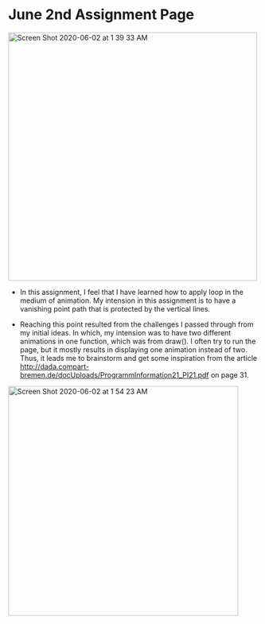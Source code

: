 # June 2nd Assignment Page

<img width="500" alt="Screen Shot 2020-06-02 at 1 39 33 AM" src="https://user-images.githubusercontent.com/60816393/83457083-f9f40500-a471-11ea-9ee9-b1930a021e7a.png">

- In this assignment, I feel that I have learned how to apply loop in the medium of animation. My intension in this assignment is to have a vanishing point path that is protected by the vertical lines.

- Reaching this point resulted from the challenges I passed through from my initial ideas. In which, my intension was to have two different animations in one function, which was from draw(). I often try to run the page, but it mostly results in displaying one animation instead of two. Thus, it leads me to brainstorm and get some inspiration from the article http://dada.compart-bremen.de/docUploads/ProgrammInformation21_PI21.pdf on page 31.

<img width="462" alt="Screen Shot 2020-06-02 at 1 54 23 AM" src="https://user-images.githubusercontent.com/60816393/83458723-08dbb700-a474-11ea-82c2-cd51b10a015f.png">
